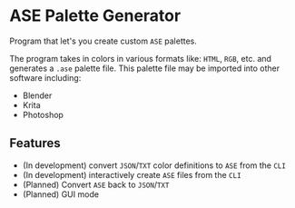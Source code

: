 # ASE Palette Generator

Program that let's you create custom `ASE` palettes.

The program takes in colors in various formats like: `HTML`, `RGB`, etc. and generates a `.ase` palette file.
This palette file may be imported into other software including: 
- Blender
- Krita
- Photoshop

## Features
- (In development) convert `JSON`/`TXT` color definitions to `ASE` from the `CLI`
- (In development) interactively create `ASE` files from the `CLI`
- (Planned) Convert `ASE` back to `JSON`/`TXT`
- (Planned) GUI mode
